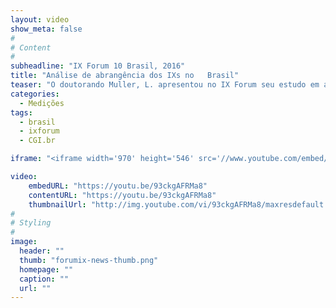 ```yaml
---
layout: video
show_meta: false
#
# Content
#
subheadline: "IX Forum 10 Brasil, 2016"
title: "Análise	de abrangência dos IXs no	Brasil"
teaser: "O doutorando Muller, L. apresentou no IX Forum seu estudo em andamento a respeito do ecossistema de Internet Exchange Points (IXPs) do Brasil. A apresentacão ocorreu durante a sexta edição da Semana da Infraestrutura da Internet no Brasil, onde CGI.br e NIC.br organizam eventos importantes para a discussão de questões importantes diretamente ligadas a infraestrutura da Internet no Brasil."
categories:
  - Medições
tags:
  - brasil
  - ixforum
  - CGI.br

iframe: "<iframe width='970' height='546' src='//www.youtube.com/embed/93ckgAFRMa8' frameborder='0' allowfullscreen></iframe>"

video:
    embedURL: "https://youtu.be/93ckgAFRMa8"
    contentURL: "https://youtu.be/93ckgAFRMa8"
    thumbnailUrl: "http://img.youtube.com/vi/93ckgAFRMa8/maxresdefault.jpg"
#
# Styling
#
image:
  header: ""
  thumb: "forumix-news-thumb.png"
  homepage: ""
  caption: ""
  url: ""
---
```




 [1]: #
 [2]: #
 [3]: #
 [4]: #
 [5]: #
 [6]: #
 [7]: #
 [8]: #
 [9]: #
 [10]: #
